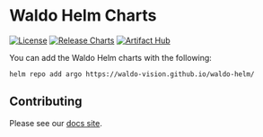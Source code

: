 # Waldo Helm Charts
[![License](https://img.shields.io/github/license/waldo-vision/waldo-helm )](https://www.mozilla.org/en-US/MPL/2.0/) [![Release Charts](https://github.com/waldo-vision/waldo-helm/actions/workflows/release.yml/badge.svg)](https://github.com/waldo-vision/waldo-helm/actions/workflows/release.yml) [![Artifact Hub](https://img.shields.io/endpoint?url=https://artifacthub.io/badge/repository/waldo-website)](https://artifacthub.io/packages/search?repo=waldo-website)

You can add the Waldo Helm charts with the following:

```
helm repo add argo https://waldo-vision.github.io/waldo-helm/
```

## Contributing

Please see our [docs site](https://docs.waldo.vision).